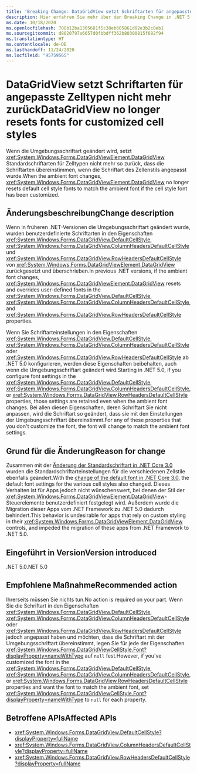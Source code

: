```yaml
---
title: 'Breaking Change: DataGridView setzt Schriftarten für angepasste Zelltypen nicht mehr zurück'
description: Hier erfahren Sie mehr über den Breaking Change in .NET 5.0, durch den DataGridView Standardschriftarten in Zellenstilen nicht mehr so zurücksetzt, dass sie mit der Umgebungsschriftart übereinstimmen, wenn die Schriftart des Zellenstils angepasst wurde.
ms.date: 10/18/2020
ms.openlocfilehash: 708b12ba1305681f5c38eb605861d02e3b2c8eb1
ms.sourcegitcommit: d8020797a6657d0fbbdff362b80300815f682f94
ms.translationtype: HT
ms.contentlocale: de-DE
ms.lasthandoff: 11/24/2020
ms.locfileid: "95759565"
---
```

# <a name="datagridview-no-longer-resets-fonts-for-customized-cell-styles"></a><span data-ttu-id="79f92-103">DataGridView setzt Schriftarten für angepasste Zelltypen nicht mehr zurück</span><span class="sxs-lookup"><span data-stu-id="79f92-103">DataGridView no longer resets fonts for customized cell styles</span></span>

<span data-ttu-id="79f92-104">Wenn die Umgebungsschriftart geändert wird, setzt <xref:System.Windows.Forms.DataGridViewElement.DataGridView> Standardschriftarten für Zelltypen nicht mehr so zurück, dass die Schriftarten übereinstimmen, wenn die Schriftart des Zellenstils angepasst wurde.</span><span class="sxs-lookup"><span data-stu-id="79f92-104">When the ambient font changes, <xref:System.Windows.Forms.DataGridViewElement.DataGridView> no longer resets default cell style fonts to match the ambient font if the cell style font has been customized.</span></span>

## <a name="change-description"></a><span data-ttu-id="79f92-105">Änderungsbeschreibung</span><span class="sxs-lookup"><span data-stu-id="79f92-105">Change description</span></span>

<span data-ttu-id="79f92-106">Wenn in früheren .NET-Versionen die Umgebungsschriftart geändert wurde, wurden benutzerdefinierte Schriftarten in den Eigenschaften <xref:System.Windows.Forms.DataGridView.DefaultCellStyle>, <xref:System.Windows.Forms.DataGridView.ColumnHeadersDefaultCellStyle> und <xref:System.Windows.Forms.DataGridView.RowHeadersDefaultCellStyle> von <xref:System.Windows.Forms.DataGridViewElement.DataGridView> zurückgesetzt und überschrieben.</span><span class="sxs-lookup"><span data-stu-id="79f92-106">In previous .NET versions, if the ambient font changes, <xref:System.Windows.Forms.DataGridViewElement.DataGridView> resets and overrides user-defined fonts in the <xref:System.Windows.Forms.DataGridView.DefaultCellStyle>, <xref:System.Windows.Forms.DataGridView.ColumnHeadersDefaultCellStyle>, and <xref:System.Windows.Forms.DataGridView.RowHeadersDefaultCellStyle> properties.</span></span>

<span data-ttu-id="79f92-107">Wenn Sie Schriftarteinstellungen in den Eigenschaften <xref:System.Windows.Forms.DataGridView.DefaultCellStyle>, <xref:System.Windows.Forms.DataGridView.ColumnHeadersDefaultCellStyle> oder <xref:System.Windows.Forms.DataGridView.RowHeadersDefaultCellStyle> ab .NET 5.0 konfigurieren, werden diese Eigenschaften beibehalten, auch wenn die Umgebungsschriftart geändert wird.</span><span class="sxs-lookup"><span data-stu-id="79f92-107">Starting in .NET 5.0, if you configure font settings in the <xref:System.Windows.Forms.DataGridView.DefaultCellStyle>, <xref:System.Windows.Forms.DataGridView.ColumnHeadersDefaultCellStyle>, or <xref:System.Windows.Forms.DataGridView.RowHeadersDefaultCellStyle> properties, those settings are retained even when the ambient font changes.</span></span> <span data-ttu-id="79f92-108">Bei allen diesen Eigenschaften, deren Schriftart Sie nicht anpassen, wird die Schriftart so geändert, dass sie mit den Einstellungen der Umgebungsschriftart übereinstimmt.</span><span class="sxs-lookup"><span data-stu-id="79f92-108">For any of these properties that you don't customize the font, the font will change to match the ambient font settings.</span></span>

## <a name="reason-for-change"></a><span data-ttu-id="79f92-109">Grund für die Änderung</span><span class="sxs-lookup"><span data-stu-id="79f92-109">Reason for change</span></span>

<span data-ttu-id="79f92-110">Zusammen mit der [Änderung der Standardschriftart in .NET Core 3.0](../../winforms.md#default-control-font-changed-to-segoe-ui-9-pt) wurden die Standardschriftarteinstellungen für die verschiedenen Zellstile ebenfalls geändert.</span><span class="sxs-lookup"><span data-stu-id="79f92-110">With the [change of the default font in .NET Core 3.0](../../winforms.md#default-control-font-changed-to-segoe-ui-9-pt), the default font settings for the various cell styles also changed.</span></span> <span data-ttu-id="79f92-111">Dieses Verhalten ist für Apps jedoch nicht wünschenswert, bei denen der Stil der <xref:System.Windows.Forms.DataGridViewElement.DataGridView>-Steuerelemente benutzerdefiniert festgelegt wird. Außerdem wurde die Migration dieser Apps vom .NET Framework zu .NET 5.0 dadurch behindert.</span><span class="sxs-lookup"><span data-stu-id="79f92-111">This behavior is undesirable for apps that rely on custom styling in their <xref:System.Windows.Forms.DataGridViewElement.DataGridView> controls, and impeded the migration of these apps from .NET Framework to .NET 5.0.</span></span>

## <a name="version-introduced"></a><span data-ttu-id="79f92-112">Eingeführt in Version</span><span class="sxs-lookup"><span data-stu-id="79f92-112">Version introduced</span></span>

<span data-ttu-id="79f92-113">.NET 5.0</span><span class="sxs-lookup"><span data-stu-id="79f92-113">.NET 5.0</span></span>

## <a name="recommended-action"></a><span data-ttu-id="79f92-114">Empfohlene Maßnahme</span><span class="sxs-lookup"><span data-stu-id="79f92-114">Recommended action</span></span>

<span data-ttu-id="79f92-115">Ihrerseits müssen Sie nichts tun.</span><span class="sxs-lookup"><span data-stu-id="79f92-115">No action is required on your part.</span></span> <span data-ttu-id="79f92-116">Wenn Sie die Schriftart in den Eigenschaften <xref:System.Windows.Forms.DataGridView.DefaultCellStyle>, <xref:System.Windows.Forms.DataGridView.ColumnHeadersDefaultCellStyle> oder <xref:System.Windows.Forms.DataGridView.RowHeadersDefaultCellStyle> jedoch angepasst haben und möchten, dass die Schriftart mit der Umgebungsschriftart übereinstimmt, legen Sie für jede der Eigenschaften <xref:System.Windows.Forms.DataGridViewCellStyle.Font?displayProperty=nameWithType> auf `null` fest.</span><span class="sxs-lookup"><span data-stu-id="79f92-116">However, if you've customized the font in the <xref:System.Windows.Forms.DataGridView.DefaultCellStyle>, <xref:System.Windows.Forms.DataGridView.ColumnHeadersDefaultCellStyle>, or <xref:System.Windows.Forms.DataGridView.RowHeadersDefaultCellStyle> properties and want the font to match the ambient font, set <xref:System.Windows.Forms.DataGridViewCellStyle.Font?displayProperty=nameWithType> to `null` for each property.</span></span>

## <a name="affected-apis"></a><span data-ttu-id="79f92-117">Betroffene APIs</span><span class="sxs-lookup"><span data-stu-id="79f92-117">Affected APIs</span></span>

- <xref:System.Windows.Forms.DataGridView.DefaultCellStyle?displayProperty=fullName>
- <xref:System.Windows.Forms.DataGridView.ColumnHeadersDefaultCellStyle?displayProperty=fullName>
- <xref:System.Windows.Forms.DataGridView.RowHeadersDefaultCellStyle?displayProperty=fullName>

<!--

### Affected APIs

- `P:System.Windows.Forms.DataGridView.DefaultCellStyle`
- `P:System.Windows.Forms.DataGridView.ColumnHeadersDefaultCellStyle`
- `P:System.Windows.Forms.DataGridView.RowHeadersDefaultCellStyle`

### Category

- Windows Forms

-->

